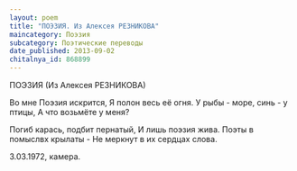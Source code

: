 ```yaml
---
layout: poem
title: "ПОЭЗИЯ. Из Алексея РЕЗНИКОВА"
maincategory: Поэзия
subcategory: Поэтические переводы
date_published: 2013-09-02
chitalnya_id: 868899
---
```




ПОЭЗИЯ
(Из Алексея РЕЗНИКОВА)

Во мне Поэзия искрится,
Я полон весь её огня.
У рыбы - море, синь - у птицы,
А что возьмёте у меня?

Погиб карась, подбит пернатый,
И лишь поэзия жива.
Поэты в помыслвх крылаты -
Не меркнут в их сердцах слова.

3.03.1972, камера.






